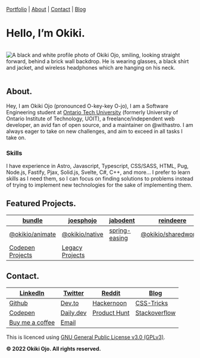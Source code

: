 [Portfolio](https://okikio.dev) \| [About](#about) \| [Contact](#contact) \| [Blog](https://blog.okikio.dev)


# Hello, I’m **Okiki.**

<div style="display:flex">

![A black and white profile photo of Okiki Ojo, smiling, looking straight forward, behind a brick wall backdrop. He is wearing glasses, a black shirt and jacket, and wireless headphones which are hanging on his neck.](https://okikio.dev/images/upload/f_auto,q_auto:best,c_limit/w_400,dpr_auto/e_art:audrey/okikio/okiki-ojo.jpg)
  
 </div>


## About.

Hey, I am Okiki Ojo (pronounced O-key-key O-jo), I am a Software Engineering student at [Ontario Tech University](https://ontariotechu.ca/) (formerly University of Ontario Institute of Technology, UOIT), a freelance/independent web developer, an avid fan of open source, and a maintainer on @withastro. I am always eager to take on new challenges, and aim to exceed in all tasks I take on. 

### Skills

I have experience in Astro, Javascript, Typescript, CSS/SASS, HTML, Pug, Node.js, Fastify, Pjax, Solid.js, Svelte, C#, C++, and more… I prefer to learn skills as I need them, so I can focus on finding solutions to problems instead of trying to implement new technologies for the sake of implementing them.


## Featured Projects.


| [bundle](https://bundle.js.org)                      | [joesphojo](https://josephojo.com/)                                   | [jabodent](https://jabodent.com)                  | [reindeere](https://reindeere.ca)                       |
| ---------------------------------------------------- | --------------------------------------------------------------------- | ------------------------------------------------- | ------------------------------------------------------- |
| [@okikio/animate](https://native.okikio.dev/animate) | [@okikio/native](https://native.okikio.dev/native)                    | [spring-easing](https://spring-easing.okikio.dev) | [@okikio/sharedworker](https://sharedworker.okikio.dev) |
| [Codepen Projects](https://codepen.com/okikio)       | [Legacy Projects](https://www.khanacademy.org/profile/liteo/projects) |                                                   |                                                         |

  

## Contact.

| [LinkedIn](https://www.linkedin.com/in/okikio)         | [Twitter](https://twitter.com/okikio_dev) | [Reddit](https://www.reddit.com/user/okikio_dev)       | [Blog](https://blog.okikio.dev)                                              |
| ------------------------------------------------------ | ----------------------------------------- | ------------------------------------------------------ | ---------------------------------------------------------------------------- |
| [Github](https://github.com/okikio)                    | [Dev.to](https://dev.to/okikio)           | [Hackernoon](https://hackernoon.com/u/okikio)          | [CSS-Tricks](https://css-tricks.com/author/okikiojo/)                        |
| [Codepen](https://codepen.io/okikio)                   | [Daily.dev](https://app.daily.dev/okikio) | [Product Hunt](https://www.producthunt.com/@okiki_ojo) | [Stackoverflow](https://stackoverflow.com/users/12140185/okikio?tab=profile) |
| [Buy me a coffee](https://www.buymeacoffee.com/okikio) | [Email](mailto:hey@okikio.dev)            |                                                        |                                                                              |



This is licenced using [GNU General Public License v3.0 (GPLv3)](./LICENCE.md).


**© 2022 Okiki Ojo. All rights reserved.**
